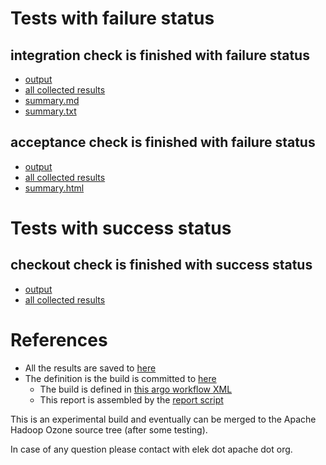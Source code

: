 # Tests with failure status

## integration check is finished with failure status

   * [output](https://raw.githubusercontent.com/elek/ozone-ci-03/master/pr/pr-hdds-2500-wsdcj/integration/output.log)
   * [all collected results](https://github.com/elek/ozone-ci-03/tree/master/pr/pr-hdds-2500-wsdcj/integration)
   * [summary.md](https://github.com/elek/ozone-ci-03/tree/master/pr/pr-hdds-2500-wsdcj/integration/summary.md)
   * [summary.txt](https://github.com/elek/ozone-ci-03/tree/master/pr/pr-hdds-2500-wsdcj/integration/summary.txt)


## acceptance check is finished with failure status

   * [output](https://raw.githubusercontent.com/elek/ozone-ci-03/master/pr/pr-hdds-2500-wsdcj/acceptance/output.log)
   * [all collected results](https://github.com/elek/ozone-ci-03/tree/master/pr/pr-hdds-2500-wsdcj/acceptance)
   * [summary.html](https://elek.github.io/ozone-ci-03/pr/pr-hdds-2500-wsdcj/acceptance/summary.html)



# Tests with success status

## checkout check is finished with success status

   * [output](https://raw.githubusercontent.com/elek/ozone-ci-03/master/pr/pr-hdds-2500-wsdcj/checkout/output.log)
   * [all collected results](https://github.com/elek/ozone-ci-03/tree/master/pr/pr-hdds-2500-wsdcj/checkout)




# References

 * All the results are saved to [here](https://github.com/elek/ozone-ci-03/tree/master/pr/pr-hdds-2500-wsdcj/)
 * The definition is the build is committed to [here](https://github.com/elek/argo-ozone)
    * The build is defined in [this argo workflow XML](https://github.com/elek/argo-ozone/blob/master/ozone-build.yaml)
    * This report is assembled by the [report script](https://github.com/elek/argo-ozone/blob/master/scripts/report.sh)

This is an experimental build and eventually can be merged to the Apache Hadoop Ozone source tree (after some testing).

In case of any question please contact with elek dot apache dot org.
